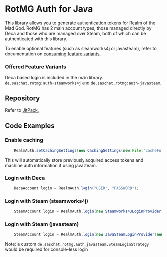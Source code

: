 # RotMG Auth for Java

This library allows you to generate authentication tokens for Realm of the Mad God.
RotMG has 2 main account types, those managed directly by Deca and those who are managed over Steam, both of which can be authenticated with this library.

To enable optional features (such as steamworks4j or javasteam), refer to documentation on [consuming feature variants.](https://docs.gradle.org/current/userguide/feature_variants.html#sec::consuming_feature_variants)

### Offered Feature Variants
Deca based login is included in the main library. \
`de.saschat.rotmg:auth-steamworks4j` and `de.saschat.rotmg:auth-javasteam`.


## Repository
Refer to [JitPack.](https://jitpack.io/#Sascha-T/rotmg-auth)

## Code Examples

### Enable caching
```java
    RealmAuth.setCachingSettings(new CachingSettings(new File("cacheFolder")));
```
This will automatically store previously acquired access tokens and machine auth information if using javasteam.
 
### Login with Deca 
```java
    DecaAccount login = RealmAuth.login("USER", "PASSWORD");
```

### Login with Steam (steamworks4j)
```java
    SteamAccount login = RealmAuth.login(new Steamworks4JLoginProvider());
```

### Login with Steam (javasteam)
```java
    SteamAccount login = RealmAuth.login(new JavaSteamLoginProvider(new PasswordLoginStrategy("my@accou.nt", "passw0rd"), 10 /* timeout for user steamguard authentication */ ));
```
Note: a custom `de.saschat.rotmg.auth.javasteam.SteamLoginStrategy` would be required for console-less login
